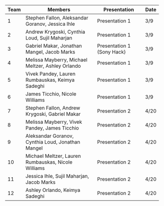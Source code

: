 | Team | Members | Presentation | Date| 
|------|---------|---------------|-|
| 1    | Stephen Fallon, Aleksandar Goranov, Jessica Ihle     |Presentation 1| 3/9    |
| 2    | Andrew Krygoski, Cynthia Loud, Sujil Maharjan   |Presentation 1| 3/9    |
| 3    | Gabriel Makar, Jonathan Mangel, Jacob Marks    |Presentation 1 (Sony Hack)| 3/9      |
| 4    | Melissa Mayberry, Michael Meltzer, Ashley Orlando     |Presentation 1| 3/9     |
| 5    | Vivek Pandey,   Lauren Rumbauskas, Keimya Sadeghi   |Presentation 1| 3/9     |
| 6    | James Ticchio, Nicole Williams     |Presentation 1| 3/9    |
| 7    | Stephen Fallon, Andrew Krygoski, Gabriel Makar |Presentation 2| 4/20    |
| 8    | Melissa Mayberry, Vivek Pandey, James Ticchio     |Presentation 2| 4/20     |
| 9    | Aleksandar Goranov, Cynthia Loud, Jonathan Mangel     |Presentation 2| 4/20     |
| 10    | Michael Meltzer, Lauren Rumbauskas, Nicole Williams    |Presentation 2| 4/20    |
| 11    | Jessica Ihle, Sujil Maharjan, Jacob Marks     |Presentation 2| 4/20     |
| 12    | Ashley Orlando, Keimya Sadeghi      |Presentation 2| 4/20    |
